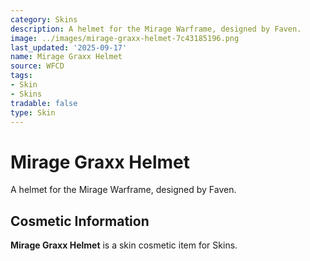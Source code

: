 ```yaml
---
category: Skins
description: A helmet for the Mirage Warframe, designed by Faven.
image: ../images/mirage-graxx-helmet-7c43185196.png
last_updated: '2025-09-17'
name: Mirage Graxx Helmet
source: WFCD
tags:
- Skin
- Skins
tradable: false
type: Skin
---
```


# Mirage Graxx Helmet

A helmet for the Mirage Warframe, designed by Faven.

## Cosmetic Information

**Mirage Graxx Helmet** is a skin cosmetic item for Skins.

